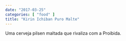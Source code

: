 ```yaml
---
date: "2017-03-25"
categories: [ "food" ]
title: "Kirin Ichiban Puro Malte"
---
```

Uma cerveja pilsen maltada que rivaliza com a Proibida.
